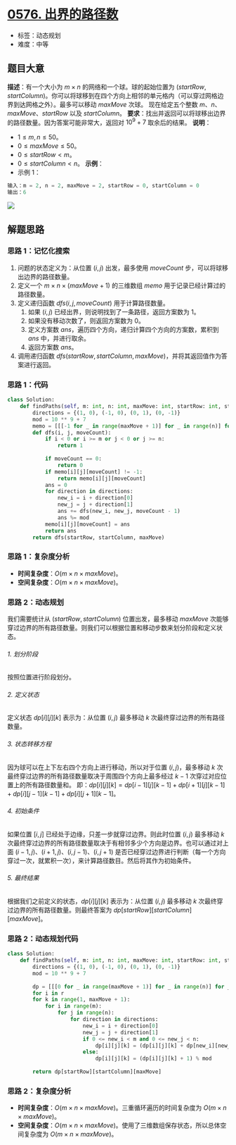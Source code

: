 # [0576. 出界的路径数](https://leetcode.cn/problems/out-of-boundary-paths/)
- 标签：动态规划
- 难度：中等
## 题目大意
**描述**：有一个大小为 $m \times n$ 的网络和一个球。球的起始位置为 $(startRow, startColumn)$。你可以将球移到在四个方向上相邻的单元格内（可以穿过网格边界到达网格之外）。最多可以移动 $maxMove$ 次球。
现在给定五个整数 $m$、$n$、$maxMove$、$startRow$ 以及 $startColumn$。
**要求**：找出并返回可以将球移出边界的路径数量。因为答案可能非常大，返回对 $10^9 + 7$ 取余后的结果。
**说明**：
- $1 \le m, n \le 50$。
- $0 \le maxMove \le 50$。
- $0 \le startRow < m$。
- $0 \le startColumn < n$。
**示例**：
- 示例 1：
```python
输入：m = 2, n = 2, maxMove = 2, startRow = 0, startColumn = 0
输出：6
```
![](https://assets.leetcode.com/uploads/2021/04/28/out_of_boundary_paths_1.png)
## 解题思路
### 思路 1：记忆化搜索
1. 问题的状态定义为：从位置 $(i, j)$ 出发，最多使用 $moveCount$ 步，可以将球移出边界的路径数量。
2. 定义一个 $m \times n \times (maxMove + 1)$ 的三维数组 $memo$ 用于记录已经计算过的路径数量。
3. 定义递归函数 $dfs(i, j, moveCount)$ 用于计算路径数量。
   1. 如果 $(i, j)$ 已经出界，则说明找到了一条路径，返回方案数为 $1$。
   2. 如果没有移动次数了，则返回方案数为 $0$。
   3. 定义方案数 $ans$，遍历四个方向，递归计算四个方向的方案数，累积到 $ans$ 中，并进行取余。
   4. 返回方案数 $ans$。
4. 调用递归函数 $dfs(startRow, startColumn, maxMove)$，并将其返回值作为答案进行返回。
### 思路 1：代码
```python
class Solution:
    def findPaths(self, m: int, n: int, maxMove: int, startRow: int, startColumn: int) -> int:
        directions = {(1, 0), (-1, 0), (0, 1), (0, -1)}
        mod = 10 ** 9 + 7
        memo = [[[-1 for _ in range(maxMove + 1)] for _ in range(n)] for _ in range(m)]
        def dfs(i, j, moveCount):
            if i < 0 or i >= m or j < 0 or j >= n:
                return 1
            
            if moveCount == 0:
                return 0
            if memo[i][j][moveCount] != -1:
                return memo[i][j][moveCount]
            ans = 0
            for direction in directions:
                new_i = i + direction[0]
                new_j = j + direction[1]
                ans += dfs(new_i, new_j, moveCount - 1)
                ans %= mod
            memo[i][j][moveCount] = ans
            return ans
        return dfs(startRow, startColumn, maxMove)
```
### 思路 1：复杂度分析
- **时间复杂度**：$O(m \times n \times maxMove)$。
- **空间复杂度**：$O(m \times n \times maxMove)$。
### 思路 2：动态规划
我们需要统计从 $(startRow, startColumn)$ 位置出发，最多移动 $maxMove$ 次能够穿过边界的所有路径数量。则我们可以根据位置和移动步数来划分阶段和定义状态。
###### 1. 划分阶段
按照位置进行阶段划分。
###### 2. 定义状态
定义状态 $dp[i][j][k]$ 表示为：从位置 $(i, j)$ 最多移动 $k$ 次最终穿过边界的所有路径数量。
###### 3. 状态转移方程
因为球可以在上下左右四个方向上进行移动，所以对于位置 $(i, j)$，最多移动 $k$ 次最终穿过边界的所有路径数量取决于周围四个方向上最多经过 $k - 1$ 次穿过对应位置上的所有路径数量和。
即：$dp[i][j][k] = dp[i - 1][j][k - 1] + dp[i + 1][j][k - 1] + dp[i][j - 1][k - 1] + dp[i][j + 1][k - 1]$。
###### 4. 初始条件
如果位置 $[i, j]$ 已经处于边缘，只差一步就穿过边界。则此时位置 $(i, j)$ 最多移动 $k$ 次最终穿过边界的所有路径数量取决于有相邻多少个方向是边界。也可以通过对上面 $(i - 1, j)$、$(i + 1, j)$、$(i, j - 1)$、$(i, j + 1)$ 是否已经穿过边界进行判断（每一个方向穿过一次，就累积一次），来计算路径数目。然后将其作为初始条件。
###### 5. 最终结果
根据我们之前定义的状态，$dp[i][j][k]$ 表示为：从位置 $(i, j)$ 最多移动 $k$ 次最终穿过边界的所有路径数量。则最终答案为 $dp[startRow][startColumn][maxMove]$。
### 思路 2：动态规划代码
```python
class Solution:
    def findPaths(self, m: int, n: int, maxMove: int, startRow: int, startColumn: int) -> int:
        directions = {(1, 0), (-1, 0), (0, 1), (0, -1)}
        mod = 10 ** 9 + 7
        
        dp = [[[0 for _ in range(maxMove + 1)] for _ in range(n)] for _ in range(m)]
        for i in r
        for k in range(1, maxMove + 1):
            for i in range(m):
                for j in range(n):
                    for direction in directions:
                        new_i = i + direction[0]
                        new_j = j + direction[1]
                        if 0 <= new_i < m and 0 <= new_j < n:
                            dp[i][j][k] = (dp[i][j][k] + dp[new_i][new_j][k - 1]) % mod
                        else:
                            dp[i][j][k] = (dp[i][j][k] + 1) % mod
        
        return dp[startRow][startColumn][maxMove]
```
### 思路 2：复杂度分析
- **时间复杂度**：$O(m \times n \times maxMove)$。三重循环遍历的时间复杂度为 $O(m \times n \times maxMove)$。
- **空间复杂度**：$O(m \times n \times maxMove)$。使用了三维数组保存状态，所以总体空间复杂度为 $O(m \times n \times maxMove)$。
